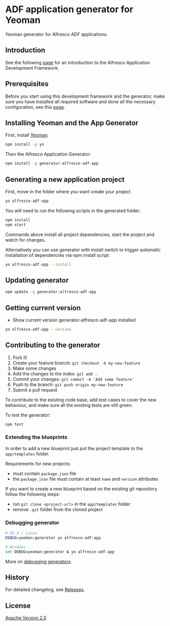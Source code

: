 # ADF application generator for Yeoman

Yeoman generator for Alfresco ADF applications.

## Introduction

See the following [page](https://github.com/Alfresco/alfresco-ng2-components/blob/master/INTRODUCTION.md) for an introduction to the Alfresco Application Development Framework.

## Prerequisites

Before you start using this development framework and the generator, make sure you have installed all required software and done all the
necessary configuration, see this [page](https://github.com/Alfresco/app-dev-framework/blob/master/PREREQUISITES.md).

## Installing Yeoman and the App Generator

First, install [Yeoman](http://yeoman.io):

```sh
npm install -g yo
```

Then the Alfresco Application Generator:

```sh
npm install -g generator-alfresco-adf-app
```

## Generating a new application project

First, move in the folder where you want create your project.

```sh
yo alfresco-adf-app
```

You will need to run the following scripts in the generated folder:

```sh
npm install
npm start
```

Commands above install all project dependencies, start the project and watch for changes.

Alternatively you can use generator with install switch to trigger automatic installation of dependencies via npm install script:

```sh
yo alfresco-adf-app --install
```

## Updating generator

```sh
npm update -g generator-alfresco-adf-app
```

## Getting current version

* Show current version generator-alfresco-adf-app installed

```sh
yo alfresco-adf-app --version
```

## Contributing to the generator

1. Fork it!
2. Create your feature branch: `git checkout -b my-new-feature`
3. Make some changes
4. Add the changes to the index: `git add .`
5. Commit your changes: `git commit -m 'Add some feature'`
6. Push to the branch: `git push origin my-new-feature`
7. Submit a pull request

To contribute to the existing code base, add test cases to cover the new behaviour, and make sure all the existing tests are still green.

To test the generator:

```sh
npm test
```

### Extending the blueprints

In order to add a new blueprint just put the project template to the `app/templates` folder.

Requirements for new projects:

* must contain `package.json` file
* the `package.json` file must contain at least `name` and `version` attributes

If you want to create a new blueprint based on the existing git repository follow the following steps:

* run `git clone <project-url>` in the `app/templates` folder
* remove `.git` folder from the cloned project

### Debugging generator

```sh
# OS X / Linux
DEBUG=yeoman:generator yo alfresco-adf-app

# Windows
set DEBUG=yeoman:generator & yo alfresco-adf-app
```

More on [debugging generators](http://yeoman.io/authoring/debugging.html).

## History

For detailed changelog, see [Releases](https://github.com/Alfresco/generator-alfresco-adf-app/releases).

## License

[Apache Version 2.0](https://github.com/alfresco/generator-alfresco-adf-app/blob/master/LICENSE)
